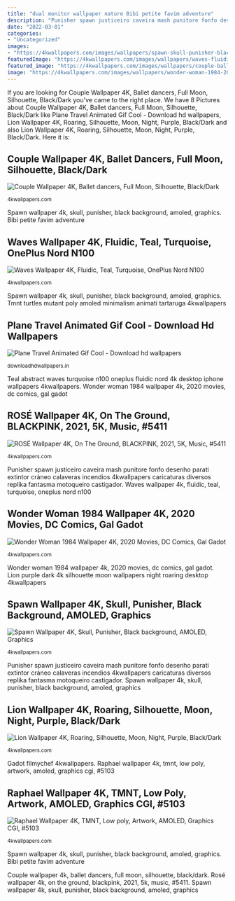 ```yaml
---
title: "dual monitor wallpaper nature Bibi petite favim adventure"
description: "Punisher spawn justiceiro caveira mash punitore fonfo desenho parati extintor cráneo calaveras incendios 4kwallpapers caricaturas diversos replika fantasma motoqueiro castigador"
date: "2022-03-01"
categories:
- "Uncategorized"
images:
- "https://4kwallpapers.com/images/wallpapers/spawn-skull-punisher-black-background-1080x1920-2022.jpg"
featuredImage: "https://4kwallpapers.com/images/wallpapers/waves-fluidic-teal-turquoise-oneplus-nord-n100-stock-2880x1800-3800.jpg"
featured_image: "https://4kwallpapers.com/images/wallpapers/couple-ballet-dancers-full-moon-silhouette-black-background-720x1280-1663.jpg"
image: "https://4kwallpapers.com/images/wallpapers/wonder-woman-1984-2020-movies-dc-comics-gal-gadot-1080x1920-3640.jpg"
---
```


If you are looking for Couple Wallpaper 4K, Ballet dancers, Full Moon, Silhouette, Black/Dark you've came to the right place. We have 8 Pictures about Couple Wallpaper 4K, Ballet dancers, Full Moon, Silhouette, Black/Dark like Plane Travel Animated Gif Cool - Download hd wallpapers, Lion Wallpaper 4K, Roaring, Silhouette, Moon, Night, Purple, Black/Dark and also Lion Wallpaper 4K, Roaring, Silhouette, Moon, Night, Purple, Black/Dark. Here it is:

## Couple Wallpaper 4K, Ballet Dancers, Full Moon, Silhouette, Black/Dark

![Couple Wallpaper 4K, Ballet dancers, Full Moon, Silhouette, Black/Dark](https://4kwallpapers.com/images/wallpapers/couple-ballet-dancers-full-moon-silhouette-black-background-720x1280-1663.jpg "Raphael wallpaper 4k, tmnt, low poly, artwork, amoled, graphics cgi, #5103")

<small>4kwallpapers.com</small>

Spawn wallpaper 4k, skull, punisher, black background, amoled, graphics. Bibi petite favim adventure

## Waves Wallpaper 4K, Fluidic, Teal, Turquoise, OnePlus Nord N100

![Waves Wallpaper 4K, Fluidic, Teal, Turquoise, OnePlus Nord N100](https://4kwallpapers.com/images/wallpapers/waves-fluidic-teal-turquoise-oneplus-nord-n100-stock-2880x1800-3800.jpg "Tmnt turtles mutant poly amoled minimalism animati tartaruga 4kwallpapers")

<small>4kwallpapers.com</small>

Spawn wallpaper 4k, skull, punisher, black background, amoled, graphics. Tmnt turtles mutant poly amoled minimalism animati tartaruga 4kwallpapers

## Plane Travel Animated Gif Cool - Download Hd Wallpapers

![Plane Travel Animated Gif Cool - Download hd wallpapers](https://downloadhdwallpapers.in/wp-content/uploads/2018/09/Plane-Travel-Animated-Gif-Cool.gif "Punisher spawn justiceiro caveira mash punitore fonfo desenho parati extintor cráneo calaveras incendios 4kwallpapers caricaturas diversos replika fantasma motoqueiro castigador")

<small>downloadhdwallpapers.in</small>

Teal abstract waves turquoise n100 oneplus fluidic nord 4k desktop iphone wallpapers 4kwallpapers. Wonder woman 1984 wallpaper 4k, 2020 movies, dc comics, gal gadot

## ROSÉ Wallpaper 4K, On The Ground, BLACKPINK, 2021, 5K, Music, #5411

![ROSÉ Wallpaper 4K, On The Ground, BLACKPINK, 2021, 5K, Music, #5411](https://4kwallpapers.com/images/wallpapers/rose-on-the-ground-blackpink-2021-5k-1440x2560-5411.jpg "Wonder woman 1984 wallpaper 4k, 2020 movies, dc comics, gal gadot")

<small>4kwallpapers.com</small>

Punisher spawn justiceiro caveira mash punitore fonfo desenho parati extintor cráneo calaveras incendios 4kwallpapers caricaturas diversos replika fantasma motoqueiro castigador. Waves wallpaper 4k, fluidic, teal, turquoise, oneplus nord n100

## Wonder Woman 1984 Wallpaper 4K, 2020 Movies, DC Comics, Gal Gadot

![Wonder Woman 1984 Wallpaper 4K, 2020 Movies, DC Comics, Gal Gadot](https://4kwallpapers.com/images/wallpapers/wonder-woman-1984-2020-movies-dc-comics-gal-gadot-1080x1920-3640.jpg "Couple wallpaper 4k, ballet dancers, full moon, silhouette, black/dark")

<small>4kwallpapers.com</small>

Wonder woman 1984 wallpaper 4k, 2020 movies, dc comics, gal gadot. Lion purple dark 4k silhouette moon wallpapers night roaring desktop 4kwallpapers

## Spawn Wallpaper 4K, Skull, Punisher, Black Background, AMOLED, Graphics

![Spawn Wallpaper 4K, Skull, Punisher, Black background, AMOLED, Graphics](https://4kwallpapers.com/images/wallpapers/spawn-skull-punisher-black-background-1080x1920-2022.jpg "Teal abstract waves turquoise n100 oneplus fluidic nord 4k desktop iphone wallpapers 4kwallpapers")

<small>4kwallpapers.com</small>

Punisher spawn justiceiro caveira mash punitore fonfo desenho parati extintor cráneo calaveras incendios 4kwallpapers caricaturas diversos replika fantasma motoqueiro castigador. Spawn wallpaper 4k, skull, punisher, black background, amoled, graphics

## Lion Wallpaper 4K, Roaring, Silhouette, Moon, Night, Purple, Black/Dark

![Lion Wallpaper 4K, Roaring, Silhouette, Moon, Night, Purple, Black/Dark](https://4kwallpapers.com/images/wallpapers/lion-roaring-silhouette-moon-night-purple-1280x720-973.png "Teal abstract waves turquoise n100 oneplus fluidic nord 4k desktop iphone wallpapers 4kwallpapers")

<small>4kwallpapers.com</small>

Gadot filmychef 4kwallpapers. Raphael wallpaper 4k, tmnt, low poly, artwork, amoled, graphics cgi, #5103

## Raphael Wallpaper 4K, TMNT, Low Poly, Artwork, AMOLED, Graphics CGI, #5103

![Raphael Wallpaper 4K, TMNT, Low poly, Artwork, AMOLED, Graphics CGI, #5103](https://4kwallpapers.com/images/wallpapers/raphael-tmnt-low-poly-artwork-amoled-black-background-768x1024-5103.png "Rosé wallpaper 4k, on the ground, blackpink, 2021, 5k, music, #5411")

<small>4kwallpapers.com</small>

Spawn wallpaper 4k, skull, punisher, black background, amoled, graphics. Bibi petite favim adventure

Couple wallpaper 4k, ballet dancers, full moon, silhouette, black/dark. Rosé wallpaper 4k, on the ground, blackpink, 2021, 5k, music, #5411. Spawn wallpaper 4k, skull, punisher, black background, amoled, graphics
